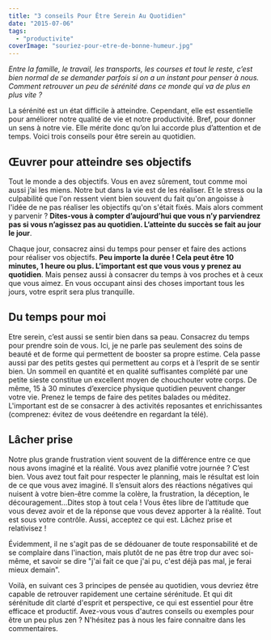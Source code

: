```yaml
---
title: "3 conseils Pour Être Serein Au Quotidien"
date: "2015-07-06"
tags:
  - "productivite"
coverImage: "souriez-pour-etre-de-bonne-humeur.jpg"
---
```


_Entre la famille, le travail, les transports, les courses et tout le reste, c’est bien normal de se demander parfois si on a un instant pour penser à nous. Comment retrouver un peu de sérénité dans ce monde qui va de plus en plus vite ?_

La sérénité est un état difficile à atteindre. Cependant, elle est essentielle pour améliorer notre qualité de vie et notre productivité. Bref, pour donner un sens à notre vie. Elle mérite donc qu’on lui accorde plus d’attention et de temps. Voici trois conseils pour être serein au quotidien.<!--more-->

## Œuvrer pour atteindre ses objectifs

Tout le monde a des objectifs. Vous en avez sûrement, tout comme moi aussi j’ai les miens. Notre but dans la vie est de les réaliser. Et le stress ou la culpabilité que l'on ressent vient bien souvent du fait qu'on angoisse à l'idée de ne pas réaliser les objectifs qu'on s'était fixés. Mais alors comment y parvenir ? **Dites-vous à compter d’aujourd’hui que vous n’y parviendrez pas si vous n’agissez pas au quotidien. L’atteinte du succès se fait au jour le jour**.

Chaque jour, consacrez ainsi du temps pour penser et faire des actions pour réaliser vos objectifs. **Peu importe la durée ! Cela peut être 10 minutes, 1 heure ou plus. L’important est que vous vous y prenez au quotidien**. Mais pensez aussi à consacrer du temps à vos proches et à ceux que vous aimez. En vous occupant ainsi des choses important tous les jours, votre esprit sera plus tranquille.

## Du temps pour moi

Etre serein, c’est aussi se sentir bien dans sa peau. Consacrez du temps pour prendre soin de vous. Ici, je ne parle pas seulement des soins de beauté et de forme qui permettent de booster sa propre estime. Cela passe aussi par des petits gestes qui permettent au corps et à l’esprit de se sentir bien. Un sommeil en quantité et en qualité suffisantes complété par une petite sieste constitue un excellent moyen de chouchouter votre corps. De même, 15 à 30 minutes d’exercice physique quotidien peuvent changer votre vie. Prenez le temps de faire des petites balades ou méditez. L'important est de se consacrer à des activités reposantes et enrichissantes (comprenez: évitez de vous deétendre en regardant la télé).

## Lâcher prise

Notre plus grande frustration vient souvent de la différence entre ce que nous avons imaginé et la réalité. Vous avez planifié votre journée ? C’est bien. Vous avez tout fait pour respecter le planning, mais le résultat est loin de ce que vous avez imaginé. Il s’ensuit alors des réactions négatives qui nuisent à votre bien-être comme la colère, la frustration, la déception, le découragement…Dites stop à tout cela ! Vous êtes libre de l’attitude que vous devez avoir et de la réponse que vous devez apporter à la réalité. Tout est sous votre contrôle. Aussi, acceptez ce qui est. Lâchez prise et relativisez !

Évidemment, il ne s'agit pas de se dédouaner de toute responsabilité et de se complaire dans l'inaction, mais plutôt de ne pas être trop dur avec soi-même, et savoir se dire "j'ai fait ce que j'ai pu, c'est déjà pas mal, je ferai mieux demain".

Voilà, en suivant ces 3 principes de pensée au quotidien, vous devriez être capable de retrouver rapidement une certaine sérénitude. Et qui dit sérénitude dit clarté d'esprit et perspective, ce qui est essentiel pour être efficace et productif. Avez-vous vous d'autres conseils ou exemples pour être un peu plus zen ? N'hésitez pas à nous les faire connaitre dans les commentaires.
